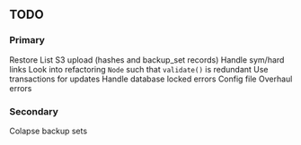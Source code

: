 ## TODO

### Primary
Restore
List
S3 upload (hashes and backup_set records)
Handle sym/hard links
Look into refactoring `Node` such that `validate()` is redundant
Use transactions for updates
Handle database locked errors
Config file
Overhaul errors

### Secondary
Colapse backup sets
